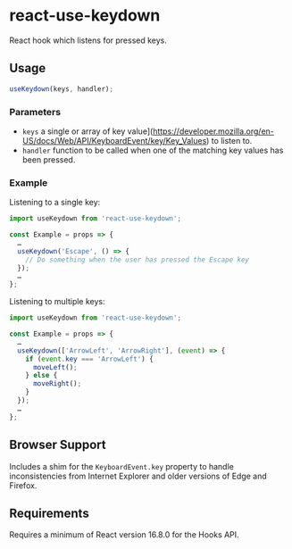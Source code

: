 # react-use-keydown

React hook which listens for pressed keys.

## Usage

```jsx
useKeydown(keys, handler);
```

### Parameters

- `keys` a single or array of key value](https://developer.mozilla.org/en-US/docs/Web/API/KeyboardEvent/key/Key_Values) to listen to.
- `handler` function to be called when one of the matching key values has been pressed.

### Example

Listening to a single key:

```jsx
import useKeydown from 'react-use-keydown';

const Example = props => {
  …
  useKeydown('Escape', () => {
    // Do something when the user has pressed the Escape key
  });
  …
};
```

Listening to multiple keys:

```jsx
import useKeydown from 'react-use-keydown';

const Example = props => {
  …
  useKeydown(['ArrowLeft', 'ArrowRight'], (event) => {
    if (event.key === 'ArrowLeft') {
      moveLeft();
    } else {
      moveRight();
    }
  });
  …
};
```

## Browser Support

Includes a shim for the `KeyboardEvent.key` property to handle inconsistencies from Internet Explorer and older versions of Edge and Firefox. 

## Requirements

Requires a minimum of React version 16.8.0 for the Hooks API.

